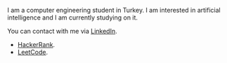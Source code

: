 I am a computer engineering student in Turkey. I am interested in artificial intelligence and I am currently studying on it.

You can contact with me via [LinkedIn](https://www.linkedin.com/in/ahmet-burak-bi%C3%A7er-0338181b2/).

- [HackerRank](https://www.hackerrank.com/ahmetburakbicer).
- [LeetCode](https://leetcode.com/ahmetburakbicer/).
